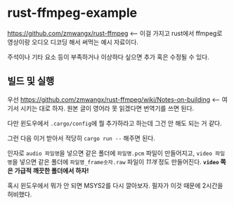 # rust-ffmpeg-example

<https://github.com/zmwangx/rust-ffmpeg> <-- 이걸 가지고 rust에서 ffmpeg로 영상이랑 오디오 디코딩 해서 써먹는 예시 자료이다.

주석이나 기타 요소 등이 부족하거나 이상하다 싶으면 추가 혹은 수정될 수 있다.

## 빌드 및 실행

우선 <https://github.com/zmwangx/rust-ffmpeg/wiki/Notes-on-building> <-- 여기서 시키는 대로 하자. 원본 글이 영어라 못 읽겠다면 번역기를 쓰면 된다.

다만 윈도우에서 `.cargo/config`에 뭘 추가하라고 하는데 그건 안 해도 되는 거 같다.

그런 다음 이거 받아서 적당히 `cargo run --` 해주면 된다.

인자로 `audio 파일명`을 넣으면 같은 폴더에 `파일명.pcm` 파일이 만들어지고, `video 파일명`을 넣으면 같은 폴더에 `파일명_frame숫자.raw` 파일이 _11개_ 정도 만들어진다. **`video` 쪽은 가급적 깨끗한 폴더에서 하자!**

혹시 윈도우에서 뭐가 안 되면 MSYS2를 다시 깔아보자. 필자가 이것 때문에 2시간을 허비했다.
